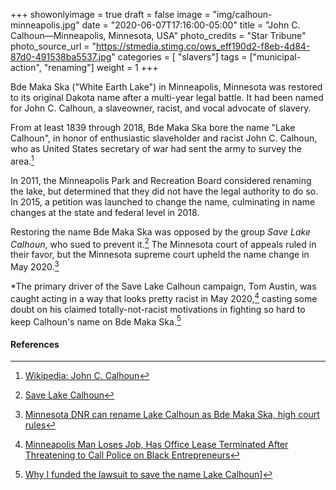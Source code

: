 +++
showonlyimage = true
draft = false
image = "img/calhoun-minneapolis.jpg"
date = "2020-06-07T17:16:00-05:00"
title = "John C. Calhoun—Minneapolis, Minnesota, USA"
photo_credits = "Star Tribune"
photo_source_url = "https://stmedia.stimg.co/ows_eff190d2-f8eb-4d84-87d0-491538ba5537.jpg"
categories = [ "slavers"]
tags = ["municipal-action", "renaming"]
weight = 1
+++

Bde Maka Ska ("White Earth Lake") in Minneapolis, Minnesota was restored to its original Dakota name after a multi-year legal battle. It had been named for John C. Calhoun, a slaveowner, racist, and vocal advocate of slavery.

<!--more-->

From at least 1839 through 2018, Bde Maka Ska bore the name "Lake Calhoun", in honor of enthusiastic slaveholder and racist John C. Calhoun, who as United States secretary of war had sent the army to survey the area.[^1]

In 2011, the Minneapolis Park and Recreation Board considered renaming the lake, but determined that they did not have the legal authority to do so.  In 2015, a petition was launched to change the name, culminating in name changes at the state and federal level in 2018.

Restoring the name Bde Maka Ska was opposed by the group _Save Lake Calhoun_, who sued to prevent it.[^2] The Minnesota court of appeals ruled in their favor, but the Minnesota supreme court upheld the name change in May 2020.[^3]

\*The primary driver of the Save Lake Calhoun campaign, Tom Austin, was caught acting in a way that looks pretty racist in May 2020,[^4] casting some doubt on his claimed totally-not-racist motivations in fighting so hard to keep Calhoun's name on Bde Maka Ska.[^5]

#### References

[^1]: [Wikipedia: John C. Calhoun](https://en.wikipedia.org/wiki/John_C._Calhoun)

[^2]: [Save Lake Calhoun](http://www.savelakecalhoun.com)

[^3]: [Minnesota DNR can rename Lake Calhoun as Bde Maka Ska, high court rules](https://www.startribune.com/minnesota-dnr-can-rename-lake-calhoun-as-bde-maka-ska-high-court-rules/570435552/)

[^4]: [Minneapolis Man Loses Job, Has Office Lease Terminated After Threatening to Call Police on Black Entrepreneurs](https://www.newsweek.com/minneapolis-man-loses-job-viral-video-racial-profiling-1507111)

[^5]: [Why I funded the lawsuit to save the name Lake Calhoun](https://www.startribune.com/why-i-funded-the-lawsuit-to-save-the-name-lake-calhoun/509291592/)]
